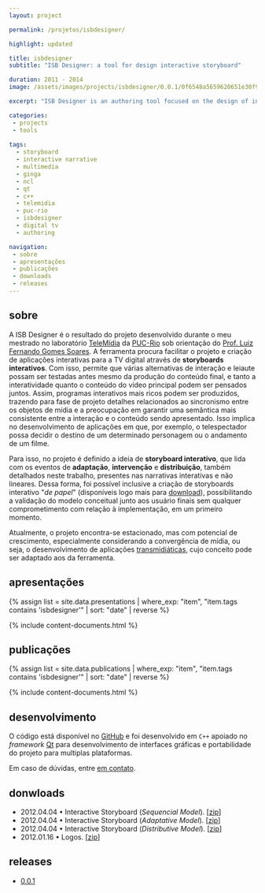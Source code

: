 ```yaml
---
layout: project

permalink: /projetos/isbdesigner/

highlight: updated

title: isbdesigner
subtitle: "ISB Designer: a tool for design interactive storyboard"

duration: 2011 - 2014
image: /assets/images/projects/isbdesigner/0.0.1/0f6548a5659620651e30f990c200ba2d.png

excerpt: "ISB Designer is an authoring tool focused on the design of interactive narratives. Based on techniques used by film and animation producers, the tool does not rule out paradigms they are used to. One of its main advantages is to allow the design of audiovisual content together with its points of adaptation and intervention, thus helping in the detection and correction of narrative inconsistencies. Another ISB Designer differential is the possibility of designing applications for presentations on multiple screens. Unlike other tools, the ISB Designer focuses on the design and prototyping phase of applications, as a means of producing higher quality interactive narratives, for then automatically generate the final application, in a post-project stage."

categories: 
 - projects
 - tools
 
tags:
  - storyboard
  - interactive narrative
  - multimedia
  - ginga
  - ncl
  - qt
  - c++
  - telemidia
  - puc-rio
  - isbdesigner
  - digital tv
  - authoring

navigation:
 - sobre
 - apresentações
 - publicações
 - downloads
 - releases
---
```


## sobre

A ISB Designer é o resultado do projeto desenvolvido durante o meu mestrado no laboratório [TeleMídia](telemidia.puc-rio.br/) da [PUC-Rio](http://www.puc-rio.br/) sob orientação do [Prof. Luiz Fernando Gomes Soares](http://www.telemidia.puc-rio.br/~lfgs/). A ferramenta procura facilitar o projeto e criação de aplicações interativas para a TV digital através de **storyboards interativos**. Com isso, permite que várias alternativas de interação e leiaute possam ser testadas antes mesmo da produção do conteúdo final, e tanto a interatividade quanto o conteúdo do vídeo principal podem ser pensados juntos. Assim, programas interativos mais ricos podem ser produzidos, trazendo para fase de projeto detalhes relacionados ao sincronismo entre os objetos de mídia e a preocupação em garantir uma semântica mais consistente entre a interação e o conteúdo sendo apresentado. Isso implica no desenvolvimento de aplicações em que, por exemplo, o telespectador possa decidir o destino de um determinado personagem ou o andamento de um filme.

Para isso, no projeto é definido a ideia de **storyboard interativo**, que lida com os eventos de **adaptação**, **intervenção** e **distribuição**, também detalhados neste trabalho, presentes nas narrativas interativas e não lineares. Dessa forma, foi possível inclusive a criação de storyboards interativo "*de papel*" (disponíveis logo mais para [download](#donwloads)), possibilitando a validação do modelo conceitual junto aos usuário finais sem qualquer comprometimento com relação à implementação, em um primeiro momento.

Atualmente, o projeto encontra-se estacionado, mas com potencial de crescimento, especialmente considerando a convergência de mídia, ou seja, o desenvolvimento de aplicações [transmidiáticas](https://pt.wikipedia.org/wiki/Transm%C3%ADdia), cujo conceito pode ser adaptado aos da ferramenta.

## apresentações

{% assign list = site.data.presentations 
  | where_exp: "item", "item.tags contains 'isbdesigner'"
  | sort: "date" | reverse %}

{% include content-documents.html %}

## publicações

{% assign list = site.data.publications 
  | where_exp: "item", "item.tags contains 'isbdesigner'"
  | sort: "date" | reverse %}

{% include content-documents.html %}

## desenvolvimento

O código está disponível no [GitHub](https://github.com/edcaraujo/isbdesigner-deprecated) e foi desenvolvido em `C++` apoiado no *framework* [Qt](https://www.qt.io/) para desenvolvimento de interfaces gráficas e portabilidade do projeto para multiplas plataformas.

Em caso de dúvidas, entre [em contato](/#contato).

## donwloads

- <i class="far fa-calendar-alt"></i> 2012.04.04 • Interactive Storyboard (*Sequencial Model*).  <i class="fas fa-download"></i> [[zip](/assets/downloads/projects/isbdesigner/9f522044dac8534b50191c3f80284129.zip)]
- <i class="far fa-calendar-alt"></i> 2012.04.04 • Interactive Storyboard (*Adaptative Model*).  <i class="fas fa-download"></i> [[zip](/assets/downloads/projects/isbdesigner/0db73e1876e1890da238deb5a12cc165.zip)]
- <i class="far fa-calendar-alt"></i> 2012.04.04 • Interactive Storyboard (*Distributive Model*).  <i class="fas fa-download"></i> [[zip](/assets/downloads/projects/isbdesigner/6e53384f2a124639c06638d24f89dd00.zip)]
- <i class="far fa-calendar-alt"></i> 2012.01.16 • Logos. <i class="fas fa-download"></i> [[zip](/assets/downloads/projects/isbdesigner/ac2b617435903b688af3f43fa0c122bf.zip)]

## releases

- <i class="fas fa-box-open"></i> [0.0.1](/projetos/isbdesigner/0.0.1/)